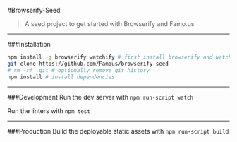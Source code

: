#Browserify-Seed
> A seed project to get started with Browserify and Famo.us

---

###Installation

```bash
npm install -g browserify watchify # first install browserify and watchify
git clone https://github.com/Famous/browserify-seed
# rm -rf .git # optionally remove git history
npm install # install dependencies
```

---

###Development
Run the dev server with ```npm run-script watch```

Run the linters with ```npm test```

---

###Production
Build the deployable static assets with ```npm run-script build```
